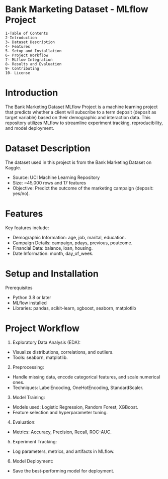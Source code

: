 # Bank Marketing Dataset - MLflow Project
    1-Table of Contents
    2-Introduction
    3- Dataset Description
    4- Features
    5- Setup and Installation
    6- Project Workflow
    7- MLflow Integration
    8- Results and Evaluation
    9- Contributing
    10- License
# Introduction
The Bank Marketing Dataset MLflow Project is a machine learning project that predicts whether a client will subscribe to a term deposit (deposit as target variable) based on their demographic and interaction data. This repository utilizes MLflow to streamline experiment tracking, reproducibility, and model deployment.

# Dataset Description
The dataset used in this project is from the Bank Marketing Dataset on Kaggle.

- Source: UCI Machine Learning Repository
- Size: ~45,000 rows and 17 features
- Objective: Predict the outcome of the marketing campaign (deposit: yes/no).
# Features
Key features include:

- Demographic Information: age, job, marital, education.
- Campaign Details: campaign, pdays, previous, poutcome.
- Financial Data: balance, loan, housing.
- Date Information: month, day_of_week.
# Setup and Installation
Prerequisites
- Python 3.8 or later
- MLflow installed
- Libraries: pandas, scikit-learn, xgboost, seaborn, matplotlib

# Project Workflow
1. Exploratory Data Analysis (EDA):

- Visualize distributions, correlations, and outliers.
- Tools: seaborn, matplotlib.
2. Preprocessing:

- Handle missing data, encode categorical features, and scale numerical ones.
- Techniques: LabelEncoding, OneHotEncoding, StandardScaler.
3. Model Training:

- Models used: Logistic Regression, Random Forest, XGBoost.
- Feature selection and hyperparameter tuning.
4. Evaluation:

- Metrics: Accuracy, Precision, Recall, ROC-AUC.
5. Experiment Tracking:

- Log parameters, metrics, and artifacts in MLflow.
6. Model Deployment:

- Save the best-performing model for deployment.
